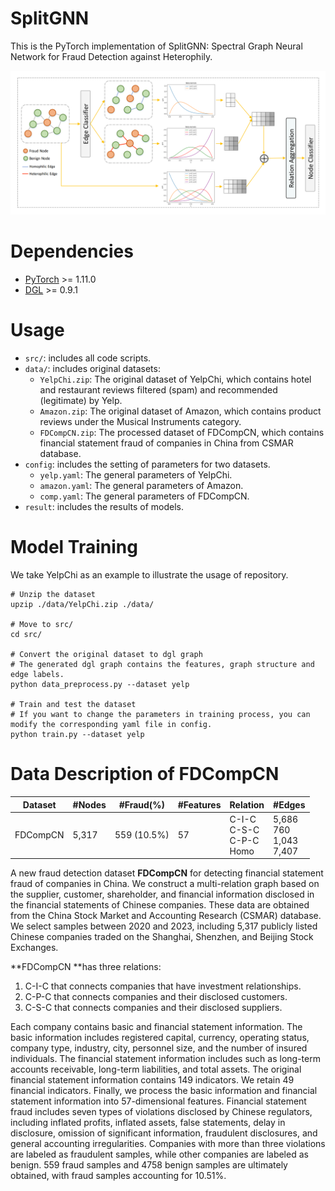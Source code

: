 # SplitGNN

This is the PyTorch implementation of SplitGNN: Spectral Graph Neural Network for Fraud Detection against Heterophily.

![model](./model.png)

# Dependencies

- [PyTorch](https://pytorch.org/) >= 1.11.0
- [DGL](https://www.dgl.ai/) >= 0.9.1

# Usage

- ```src/```: includes all code scripts.
- ```data/```: includes original datasets:
  - ```YelpChi.zip```: The original dataset of YelpChi, which contains hotel and restaurant reviews filtered (spam) and recommended (legitimate) by Yelp.
  - ```Amazon.zip```: The original dataset of Amazon, which contains product reviews under the Musical Instruments category.
  - ```FDCompCN.zip```: The processed dataset of FDCompCN, which contains financial statement fraud of companies in China from CSMAR database.
- ```config```: includes the setting of parameters for two datasets.
  - ```yelp.yaml```: The general parameters of YelpChi.
  - ```amazon.yaml```: The general parameters of Amazon.
  - ```comp.yaml```: The general parameters of FDCompCN.
- ```result```: includes the results of models.

# Model Training

We take YelpChi as an example to illustrate the usage of repository.

```
# Unzip the dataset
upzip ./data/YelpChi.zip ./data/

# Move to src/
cd src/

# Convert the original dataset to dgl graph
# The generated dgl graph contains the features, graph structure and edge labels.
python data_preprocess.py --dataset yelp

# Train and test the dataset
# If you want to change the parameters in training process, you can modify the corresponding yaml file in config.
python train.py --dataset yelp 
```

# Data Description of FDCompCN

| Dataset  | \#Nodes | #Fraud(%)   | \#Features | Relation                              | \#Edges                              |
| -------- | ------- | ----------- | ---------- | ------------------------------------- | ------------------------------------ |
| FDCompCN | 5,317   | 559 (10.5%) | 57         | C-I-C<br />C-S-C<br />C-P-C<br />Homo | 5,686<br />760<br />1,043<br />7,407 |

A new fraud detection dataset **FDCompCN** for detecting financial statement fraud of companies in China. We construct a multi-relation graph based on the supplier, customer, shareholder, and financial information disclosed in the financial statements of Chinese companies. These data are obtained from the China Stock Market and Accounting Research (CSMAR) database. We select samples between 2020 and 2023, including 5,317 publicly listed Chinese companies traded on the Shanghai, Shenzhen, and Beijing Stock Exchanges.

**FDCompCN **has three relations:

1) C-I-C that connects companies that have investment relationships.
2) C-P-C that connects companies and their disclosed customers. 
3) C-S-C that connects companies and their disclosed suppliers. 

Each company contains basic and financial statement information. The basic information includes registered capital, currency, operating status, company type, industry, city, personnel size, and the number of insured individuals. The financial statement information includes such as long-term accounts receivable, long-term liabilities, and total assets. The original financial statement information contains 149 indicators. We retain 49 financial indicators. Finally, we process the basic information and financial statement information into 57-dimensional features. Financial statement fraud includes seven types of violations disclosed by Chinese regulators, including inflated profits, inflated assets, false statements, delay in disclosure, omission of significant information, fraudulent disclosures, and general accounting irregularities. Companies with more than three violations are labeled as fraudulent samples, while other companies are labeled as benign. 559 fraud samples and 4758 benign samples are ultimately obtained, with fraud samples accounting for 10.51%.